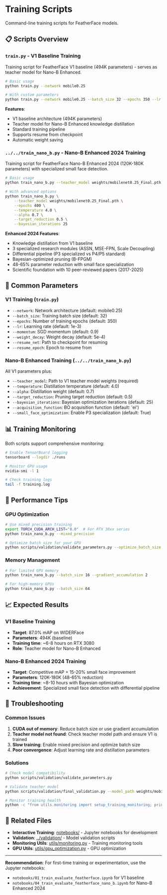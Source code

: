 # Training Scripts

Command-line training scripts for FeatherFace models.

## 📋 Scripts Overview

### `train.py` - V1 Baseline Training
Training script for FeatherFace V1 baseline (494K parameters) - serves as teacher model for Nano-B Enhanced.

```bash
# Basic usage
python train.py --network mobile0.25

# With custom parameters
python train.py --network mobile0.25 --batch_size 32 --epochs 350 --lr 1e-3
```

**Features**:
- V1 baseline architecture (494K parameters)
- Teacher model for Nano-B Enhanced knowledge distillation
- Standard training pipeline
- Supports resume from checkpoint
- Automatic weight saving

### `../../train_nano_b.py` - Nano-B Enhanced 2024 Training
Training script for FeatherFace Nano-B Enhanced 2024 (120K-180K parameters) with specialized small face detection.

```bash
# Basic usage
python train_nano_b.py --teacher_model weights/mobilenet0.25_Final.pth

# With advanced options
python train_nano_b.py \
    --teacher_model weights/mobilenet0.25_Final.pth \
    --epochs 400 \
    --temperature 4.0 \
    --alpha 0.7 \
    --target_reduction 0.5 \
    --bayesian_iterations 25
```

**Enhanced 2024 Features**:
- Knowledge distillation from V1 baseline
- 3 specialized research modules (ASSN, MSE-FPN, Scale Decoupling)
- Differential pipeline (P3 specialized vs P4/P5 standard)
- Bayesian-optimized pruning (B-FPGM)
- 48-65% parameter reduction with small face specialization
- Scientific foundation with 10 peer-reviewed papers (2017-2025)

## 🔧 Common Parameters

### V1 Training (`train.py`)
- `--network`: Network architecture (default: mobile0.25)
- `--batch_size`: Training batch size (default: 32)
- `--epochs`: Number of training epochs (default: 350)
- `--lr`: Learning rate (default: 1e-3)
- `--momentum`: SGD momentum (default: 0.9)
- `--weight_decay`: Weight decay (default: 5e-4)
- `--resume_net`: Path to checkpoint for resuming
- `--resume_epoch`: Epoch to resume from

### Nano-B Enhanced Training (`../../train_nano_b.py`)
All V1 parameters plus:
- `--teacher_model`: Path to V1 teacher model weights (required)
- `--temperature`: Distillation temperature (default: 4.0)
- `--alpha`: Distillation weight (default: 0.7)
- `--target_reduction`: Pruning target reduction (default: 0.5)
- `--bayesian_iterations`: Bayesian optimization iterations (default: 25)
- `--acquisition_function`: BO acquisition function (default: 'ei')
- `--small_face_optimization`: Enable P3 specialization (default: True)

## 📊 Training Monitoring

Both scripts support comprehensive monitoring:

```bash
# Enable TensorBoard logging
tensorboard --logdir ./runs

# Monitor GPU usage
nvidia-smi -l 1

# Check training logs
tail -f training.log
```

## 🚀 Performance Tips

### GPU Optimization
```bash
# Use mixed precision training
export TORCH_CUDA_ARCH_LIST="8.0"  # For RTX 30xx series
python train_nano_b.py --mixed_precision

# Optimize batch size for your GPU
python scripts/validation/validate_parameters.py --optimize_batch_size
```

### Memory Management
```bash
# For limited GPU memory
python train_nano_b.py --batch_size 16 --gradient_accumulation 2

# For high-memory GPUs
python train_nano_b.py --batch_size 64
```

## 📈 Expected Results

### V1 Baseline Training
- **Target**: 87.0% mAP on WIDERFace
- **Parameters**: 494K (baseline)
- **Training time**: ~6-8 hours on RTX 3080
- **Role**: Teacher model for Nano-B Enhanced

### Nano-B Enhanced 2024 Training
- **Target**: Competitive mAP + 15-20% small face improvement
- **Parameters**: 120K-180K (48-65% reduction)
- **Training time**: ~8-10 hours with Bayesian optimization
- **Achievement**: Specialized small face detection with differential pipeline

## 🔧 Troubleshooting

### Common Issues
1. **CUDA out of memory**: Reduce batch size or use gradient accumulation
2. **Teacher model not found**: Check teacher model path and ensure V1 is trained
3. **Slow training**: Enable mixed precision and optimize batch size
4. **Poor convergence**: Adjust learning rate and distillation parameters

### Solutions
```bash
# Check model compatibility
python scripts/validation/validate_parameters.py

# Validate teacher model
python scripts/validation/final_validation.py --model_path weights/mobilenet0.25_Final.pth

# Monitor training health
python -c "from utils.monitoring import setup_training_monitoring; print('Monitoring ready')"
```

## 🔗 Related Files

- **Interactive Training**: [notebooks/](../../notebooks/) - Jupyter notebooks for development
- **Validation**: [../validation/](../validation/) - Model validation scripts
- **Monitoring Utils**: [utils/monitoring.py](../../utils/monitoring.py) - Training monitoring tools
- **GPU Utils**: [utils/gpu_optimization.py](../../utils/gpu_optimization.py) - GPU optimization

---

**Recommendation**: For first-time training or experimentation, use the Jupyter notebooks:
- `notebooks/01_train_evaluate_featherface.ipynb` for V1 baseline
- `notebooks/04_train_evaluate_featherface_nano_b.ipynb` for Nano-B Enhanced 2024